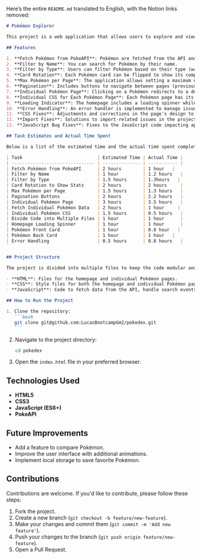 Here’s the entire `README.md` translated to English, with the Notion links removed:

````md
# Pokémon Explorer

This project is a web application that allows users to explore and view information about Pokémon using the [PokeAPI](https://pokeapi.co/). Users can search by name, filter by type, navigate between pages, and view specific details about each Pokémon with a dynamic and user-friendly interface.

## Features

1. **Fetch Pokémon from PokeAPI**: Pokémon are fetched from the API and displayed on the homepage.
2. **Filter by Name**: You can search for Pokémon by their name.
3. **Filter by Type**: Users can filter Pokémon based on their type (water, fire, etc.).
4. **Card Rotation**: Each Pokémon card can be flipped to show its complete stats (health, attack, defense, etc.).
5. **Max Pokémon per Page**: The application allows setting a maximum number of Pokémon per page.
6. **Pagination**: Includes buttons to navigate between pages (previous and next).
7. **Individual Pokémon Page**: Clicking on a Pokémon redirects to a dedicated page showing more detailed information.
8. **Individual CSS for Each Pokémon Page**: Each Pokémon page has its own CSS style.
9. **Loading Indicator**: The homepage includes a loading spinner while data is being fetched from the API.
10. **Error Handling**: An error handler is implemented to manage issues when fetching data from the API.
11. **CSS Fixes**: Adjustments and corrections in the page's design to ensure visual appeal.
12. **Import Fixes**: Solutions to import-related issues in the project.
13. **JavaScript Bug Fixes**: Fixes to the JavaScript code impacting app functionality.

## Task Estimates and Actual Time Spent

Below is a list of the estimated time and the actual time spent completing each task:

| Task                            | Estimated Time | Actual Time |
| ------------------------------- | -------------- | ----------- |
| Fetch Pokémon from PokeAPI      | 2 hours        | 1 hour   |
| Filter by Name                  | 1 hour         | 1.2 hours   |
| Filter by Type                  | 1.5 hours      | 1.3hours   |
| Card Rotation to Show Stats     | 2 hours        | 2 hours     |
| Max Pokémon per Page            | 1.5 hours      | 1.3 hours   |
| Pagination Buttons              | 2 hours        | 2.2 hours   |
| Individual Pokémon Page         | 3 hours        | 3.5 hours   |
| Fetch Individual Pokémon Data   | 2 hours        | 1 hour     |
| Individual Pokémon CSS          | 1.5 hours      | 0.5 hours   |
| Divide Code into Multiple Files | 1 hour         | 1 hour      |
| Homepage Loading Spinner        | 1 hour         | 1 hour      |
| Pokémon Front Card              | 1 hour         | 0.8 hour   |
| Pokémon Back Card               | 1 hour         | 1 hour   |
| Error Handling                  | 0.5 hours      | 0.8 hours   |


## Project Structure

The project is divided into multiple files to keep the code modular and easy to maintain:

- **HTML**: Files for the homepage and individual Pokémon pages.
- **CSS**: Style files for both the homepage and individual Pokémon pages.
- **JavaScript**: Code to fetch data from the API, handle search events, filters, pagination, and card rotation.

## How to Run the Project

1. Clone the repository:
   ```bash
   git clone git@github.com:LucasBootcampGm2/pokedex.git
   ```
````

2. Navigate to the project directory:

   ```bash
   cd pokedex
   ```

3. Open the `index.html` file in your preferred browser.

## Technologies Used

- **HTML5**
- **CSS3**
- **JavaScript (ES6+)**
- **PokeAPI**

## Future Improvements

- Add a feature to compare Pokémon.
- Improve the user interface with additional animations.
- Implement local storage to save favorite Pokémon.

## Contributions

Contributions are welcome. If you'd like to contribute, please follow these steps:

1. Fork the project.
2. Create a new branch (`git checkout -b feature/new-feature`).
3. Make your changes and commit them (`git commit -m 'Add new feature'`).
4. Push your changes to the branch (`git push origin feature/new-feature`).
5. Open a Pull Request.

